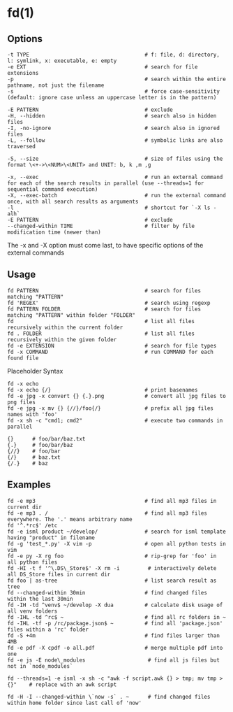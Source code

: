 # fd(1)

## Options

    -t TYPE                                     # f: file, d: directory, l: symlink, x: executable, e: empty
    -e EXT                                      # search for file extensions
    -p                                          # search within the entire pathname, not just the filename
    -s                                          # force case-sensitivity (default: ignore case unless an uppercase letter is in the pattern)

    -E PATTERN                                  # exclude
    -H, --hidden                                # search also in hidden files
    -I, -no-ignore                              # search also in ignored files
    -L, --follow                                # symbolic links are also traversed

    -S, --size                                  # size of files using the format \<+->\<NUM>\<UNIT> and UNIT: b, k ,m ,g

    -x, --exec                                  # run an external command for each of the search results in parallel (use --threads=1 for sequential command execution)
    -X, --exec-batch                            # run the external command once, with all search results as arguments
    -l                                          # shortcut for `-X ls -alh`
    -E PATTERN                                  # exclude
    --changed-within TIME                       # filter by file modification time (newer than)

  The -x and -X option must come last, to have specific options of the external commands

## Usage

    fd PATTERN                                  # search for files matching "PATTERN"
    fd 'REGEX'                                  # search using regexp
    fd PATTERN FOLDER                           # search for files matching "PATTERN" within folder "FOLDER" 
    fd                                          # list all files recursively within the current folder
    fd . FOLDER                                 # list all files recursively within the given folder
    fd -e EXTENSION                             # search for file types
    fd -x COMMAND                               # run COMMAND for each found file

  Placeholder Syntax

    fd -x echo
    fd -x echo {/}                              # print basenames
    fd -e jpg -x convert {} {.}.png             # convert all jpg files to png files
    fd -e jpg -x mv {} {//}/foo{/}              # prefix all jpg files names with 'foo'
    fd -x sh -c "cmd1; cmd2"                    # execute two commands in parallel

    {}      # foo/bar/baz.txt
    {.}     # foo/bar/baz
    {//}    # foo/bar
    {/}     # baz.txt
    {/.}    # baz
 
## Examples

    fd -e mp3                                   # find all mp3 files in current dir
    fd -e mp3 . /                               # find all mp3 files everywhere. The '.' means arbitrary name
    fd '^.*rc$' /etc
    fd -e isml product ~/develop/               # search for isml template having "product" in filename
    fd -g 'test_*.py' -X vim -p                 # open all python tests in vim
    fd -e py -X rg foo                          # rip-grep for 'foo' in all python files
    fd -HI -t f '^\.DS\_Store$' -X rm -i         # interactively delete all DS_Store files in current dir
    fd foo | as-tree                            # list search result as tree
    fd --changed-within 30min                   # find changed files within the last 30min
    fd -IH -td ^venv$ ~/develop -X dua          # calculate disk usage of all venv folders
    fd -IHL -td ^rc$ ~                          # find all rc folders in ~
    fd -IHL -tf -p /rc/package.json$ ~          # find all 'package.json' files within a 'rc' folder
    fd -S +4m                                   # find files larger than 4MB
    fd -e pdf -X cpdf -o all.pdf                # merge multiple pdf into one
    fd -e js -E node\_modules                    # find all js files but not in `node_modules`

    fd --threads=1 -e isml -x sh -c "awk -f script.awk {} > tmp; mv tmp > {}"    # replace with an awk script

    fd -H -I --changed-within \`now -s` . ~      # find changed files within home folder since last call of 'now'

